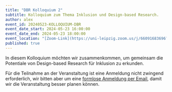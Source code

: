 ```yaml
---
title: "DBR Kolloquium 2"
subtitle: Kolloquium zum Thema Inklusion und Design-based Research.
author: alex
event_id: 20240523-KOLLOQUIUM-DBR
event_date_start: 2024-05-23 16:00:00
event_date_end: 2024-05-23 18:00:00
event_location: "[Zoom-Link](https://uni-leipzig.zoom.us/j/66091683696?pwd=eEhBK25JZXVDL1ZTamNzMjZlZnkzZz09)"
published: true
---
```


In diesem Kolloquium möchten wir zusammenkommen, um gemeinsam die Potentiale von Design-based Research für Inklusion zu erkunden.

Für die Teilnahme an der Veranstaltung ist eine Anmeldung nicht zwingend erforderlich, wir bitten aber um eine [formlose Anmeldung per Email](mailto:sekretariat@inklusion.network), damit wir die Veranstaltung besser planen können. 